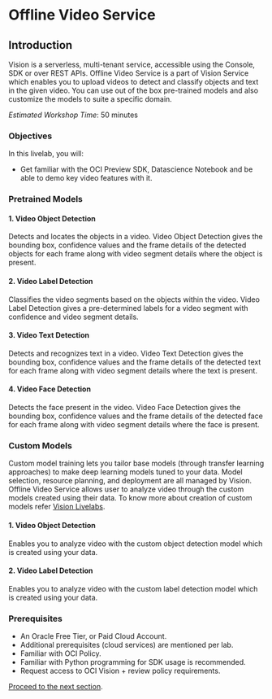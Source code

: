 # Offline Video Service

## Introduction

Vision is a serverless, multi-tenant service, accessible using the Console, SDK or over REST APIs. 
Offline Video Service is a part of Vision Service which enables you to upload videos to detect and classify objects and text in the given video. You can use out of the box pre-trained models and also customize the models to suite a specific domain.

*Estimated Workshop Time*: 50 minutes

### Objectives

In this livelab, you will:

* Get familiar with the OCI Preview SDK, Datascience Notebook and be able to demo key video features with it.

### Pretrained Models

#### 1. Video Object Detection 
Detects and locates the objects in a video. Video Object Detection gives the bounding box, confidence values and the frame details of the detected objects for each frame along with video segment details where the object is present.
#### 2. Video Label Detection
Classifies the video segments based on the objects within the video. Video Label Detection gives a pre-determined labels for a video segment with confidence and video segment details.
#### 3. Video Text Detection
Detects and recognizes text in a video. Video Text Detection gives the bounding box, confidence values and the frame details of the detected text for each frame along with video segment details where the text is present.
#### 4. Video Face Detection
Detects the face present in the video. Video Face Detection gives the bounding box, confidence values and the frame details of the detected face for each frame along with video segment details where the face is present.

### Custom Models
Custom model training lets you tailor base models (through transfer learning approaches) to make deep learning models tuned to your data. Model selection, resource planning, and deployment are all managed by Vision. Offline Video Service allows user to analyze video through the custom models created using their data. To know more about creation of custom models refer [Vision Livelabs](https://apexapps.oracle.com/pls/apex/r/dbpm/livelabs/run-workshop?p210_wid=931&p210_wec=&session=106686822193156).

#### 1. Video Object Detection 
Enables you to analyze video with the custom object detection model which is created using your data.

#### 2. Video Label Detection
Enables you to analyze video with the custom label detection model which is created using your data.


### Prerequisites
* An Oracle Free Tier, or Paid Cloud Account.
* Additional prerequisites (cloud services) are mentioned per lab.
* Familiar with OCI Policy.
* Familiar with Python programming for SDK usage is recommended.
* Request access to OCI Vision + review policy requirements.


[Proceed to the next section](./lab-00-policies.md).